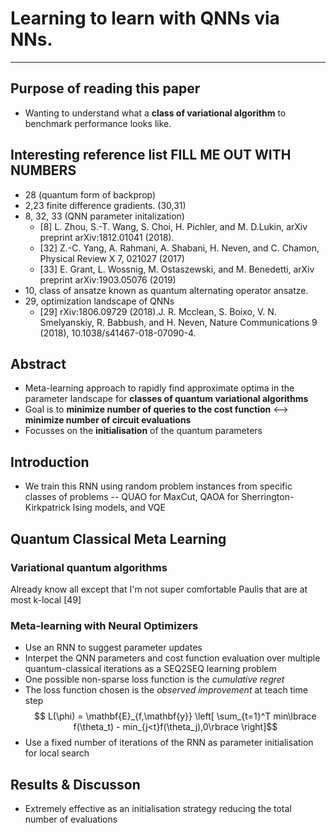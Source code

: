 # Learning to learn with QNNs via NNs.
----
## Purpose of reading this paper
* Wanting to understand what a **class of variational algorithm** to benchmark performance looks like. 

## Interesting reference list **FILL ME OUT WITH NUMBERS**
- 28 (quantum form of backprop)
- 2,23 finite difference gradients. (30,31)
- 8, 32, 33 (QNN parameter initalization)
  - [8] L. Zhou, S.-T. Wang, S. Choi, H. Pichler, and M. D.Lukin, arXiv preprint arXiv:1812.01041 (2018).
  - [32] Z.-C. Yang, A. Rahmani, A. Shabani, H. Neven, and C. Chamon, Physical Review X 7, 021027 (2017)
  - [33] E. Grant, L. Wossnig, M. Ostaszewski,
and M. Benedetti, arXiv preprint arXiv:1903.05076 (2019)
- 10, class of ansatze known as quantum alternating operator ansatze.
- 29, optimization landscape of QNNs
  - [29] rXiv:1806.09729 (2018).J. R. Mcclean, S. Boixo, V. N. Smelyanskiy, R. Babbush, and H. Neven, Nature Communications 9 (2018),
10.1038/s41467-018-07090-4.

## Abstract
* Meta-learning approach to rapidly find approximate optima in the parameter landscape for **classes of quantum variational algorithms**
* Goal is to **minimize number of queries to the cost function** <--> **minimize number of circuit evaluations**
* Focusses on the **initialisation** of the quantum parameters

## Introduction
* We train this RNN using random problem instances from specific classes of problems  -- QUAO for MaxCut, QAOA for Sherrington-Kirkpatrick Ising models, and VQE

## Quantum Classical Meta Learning
### Variational quantum algorithms
Already know all except that I'm not super comfortable Paulis that are at most k-local [49]

### Meta-learning with Neural  Optimizers
- Use an RNN to suggest parameter updates
- Interpet the QNN parameters and cost function evaluation over multiple quantum-classical iterations as a SEQ2SEQ learning problem
- One possible non-sparse loss function is the *cumulative regret*
- The loss function chosen is the *observed improvement* at teach time step
$$ L(\phi) = \mathbf{E}_{f,\mathbf{y}} \left[ \sum_{t=1}^T min\lbrace f(\theta_t) - min_{j<t}f(\theta_j),0\rbrace \right]$$
- Use a fixed number of iterations of the RNN as parameter initialisation for local search

## Results & Discusson
- Extremely effective as an initialisation strategy reducing the total number of evaluations